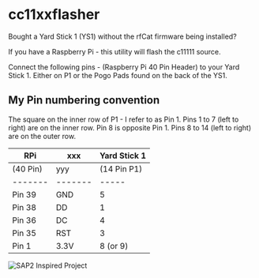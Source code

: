 # cc11xxflasher

Bought a Yard Stick 1 (YS1) without the rfCat firmware being installed?

If you have a Raspberry Pi - this utility will flash the c11111 source.

Connect the following pins  - (Raspberry Pi 40 Pin Header) to your Yard Stick 1. Either on P1 or the Pogo Pads found on the back of the YS1.

My Pin numbering convention
---

The square on the inner row of P1 - I refer to as Pin 1.  Pins 1 to 7 (left to right) are on the inner row.
Pin 8 is opposite Pin 1. Pins 8 to 14 (left to right) are on the outer row.


RPi|xxx| Yard Stick 1 
-------| -------|-----
(40 Pin)|yyy|(14 Pin P1)
-------| -------|-----
Pin 39| GND	|5  
Pin 38| DD   |1
Pin 36| DC   |4
Pin 35| RST  |3
Pin 1|  3.3V |8 (or 9)

![SAP2 Inspired Project](/images/alusub.jpg)
